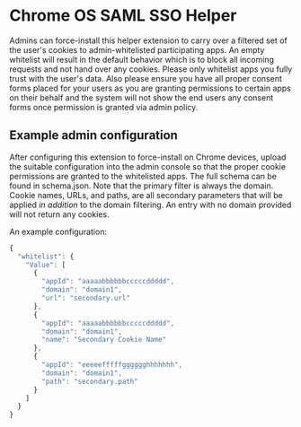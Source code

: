 # Chrome OS SAML SSO Helper

Admins can force-install this helper extension to carry over a filtered set of the user's cookies to admin-whitelisted participating apps. An empty whitelist will result in the default behavior which is to block all incoming requests and not hand over any cookies. Please only whitelist apps you fully trust with the user's data. Also please ensure you have all proper consent forms placed for your users as you are granting permissions to certain apps on their behalf and the system will not show the end users any consent forms once permission is granted via admin policy.


## Example admin configuration
After configuring this extension to force-install on Chrome devices, upload the suitable configuration into the admin console so that the proper cookie permissions are granted to the whitelisted apps. The full schema can be found in schema.json. Note that the primary filter is always the domain. Cookie names, URLs, and paths, are all secondary parameters that will be applied *in addition* to the domain filtering. An entry with no domain provided will not return any cookies.

An example configuration:

```javascript
{
  "whitelist": {
    "Value": [
      {
        "appId": "aaaaabbbbbbcccccddddd",
        "domain": "domain1",
        "url": "secondary.url"
      },
      {
        "appId": "aaaaabbbbbbcccccddddd",
        "domain": "domain1",
        "name": "Secondary Cookie Name"
      },
      {
        "appId": "eeeeefffffgggggghhhhhhh",
        "domain": "domain1",
        "path": "secondary.path"
      }
    ]
  }
}
```
